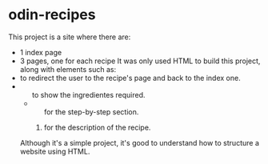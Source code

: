 # odin-recipes
This project is a site where there are:
- 1 index page
- 3 pages, one for each recipe
It was only used HTML to build this project, along with elements such as:
- <a> to redirect the user to the recipe's page and back to the index one.
- <ul> to show the ingredientes required.
- <ol> for the step-by-step section.
- <p> for the description of the recipe.
Although it's a simple project, it's good to understand how to structure a website using HTML.